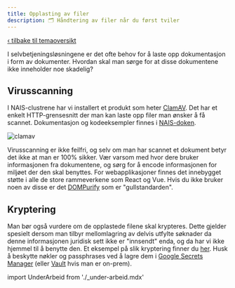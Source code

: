 ```yaml
---
title: Opplasting av filer
description: 🗂 Håndtering av filer når du først tviler
---
```


[‹ tilbake til temaoversikt](/docs/sikker-utvikling)

I selvbetjeningsløsningene er det ofte behov for å laste opp dokumentasjon i form av dokumenter. Hvordan skal man sørge for at disse dokumentene ikke inneholder noe skadelig?

## Virusscanning

I NAIS-clustrene har vi installert et produkt som heter [ClamAV](https://www.clamav.net/). Det har et enkelt HTTP-grensesnitt der man kan laste opp filer man ønsker å få scannet. Dokumentasjon og kodeeksempler finnes i [NAIS-doken](https://doc.nais.io/security/antivirus/#clamav).

![clamav](/img/clamav.webp "clamav")

Virusscanning er ikke feilfri, og selv om man har scannet et dokument betyr det ikke at man er 100% sikker. Vær varsom med hvor dere bruker informasjonen fra dokumentene, og sørg for å encode informasjonen for miljøet der den skal benyttes. For webapplikasjoner finnes det innebygget støtte i alle de store rammeverkene som React og Vue. Hvis du ikke bruker noen av disse er det [DOMPurify](https://www.npmjs.com/package/dompurify) som er "gullstandarden".

## Kryptering

Man bør også vurdere om de opplastede filene skal krypteres. Dette gjelder spesielt dersom man tilbyr mellomlagring av delvis utfylte søknader da denne informasjonen juridisk sett ikke er "innsendt" enda, og da har vi ikke hjemmel til å benytte den. Et eksempel på slik kryptering finner du [her](https://github.com/navikt/foreldrepengesoknad-api/blob/master/src/main/java/no/nav/foreldrepenger/selvbetjening/mellomlagring/MellomlagringKrypto.java). Husk å beskytte nøkler og passphrases ved å lagre dem i [Google Secrets Manager](https://doc.nais.io/security/secrets/google-secrets-manager/) (eller [Vault](https://doc.nais.io/security/secrets/vault/) hvis man er on-prem).

import UnderArbeid from './\_under-arbeid.mdx'

<UnderArbeid />
